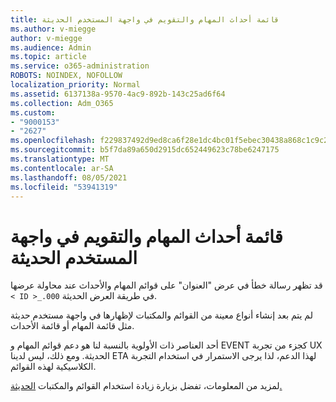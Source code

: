```yaml
---
title: قائمة أحداث المهام والتقويم في واجهة المستخدم الحديثة
ms.author: v-miegge
author: v-miegge
ms.audience: Admin
ms.topic: article
ms.service: o365-administration
ROBOTS: NOINDEX, NOFOLLOW
localization_priority: Normal
ms.assetid: 6137138a-9570-4ac9-892b-143c25ad6f64
ms.collection: Adm_O365
ms.custom:
- "9000153"
- "2627"
ms.openlocfilehash: f229837492d9ed8ca6f28e1dc4bc01f5ebec30438a868c1c9c25640e4003ccc8
ms.sourcegitcommit: b5f7da89a650d2915dc652449623c78be6247175
ms.translationtype: MT
ms.contentlocale: ar-SA
ms.lasthandoff: 08/05/2021
ms.locfileid: "53941319"
---
```

# <a name="task-and-calendar-event-list-in-modern-ui"></a>قائمة أحداث المهام والتقويم في واجهة المستخدم الحديثة

قد تظهر رسالة خطأ في عرض "العنوان" على قوائم المهام والأحداث عند محاولة عرضها `< ID >_.000` في طريقة العرض الحديثة.

لم يتم بعد إنشاء أنواع معينة من القوائم والمكتبات لإظهارها في واجهة مستخدم حديثة مثل قائمة المهام أو قائمة الأحداث.

أحد العناصر ذات الأولوية بالنسبة لنا هو دعم قوائم المهام و EVENT كجزء من تجربة UX الحديثة. ومع ذلك، ليس لدينا ETA لهذا الدعم، لذا يرجى الاستمرار في استخدام التجربة الكلاسيكية لهذه القوائم.

لمزيد من المعلومات، تفضل بزيارة زيادة استخدام القوائم والمكتبات [الحديثة.](https://docs.microsoft.com/sharepoint/dev/transform/modernize-userinterface-lists-and-libraries)
